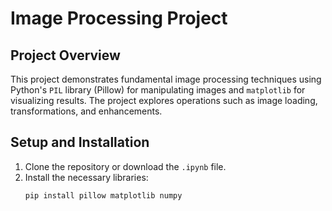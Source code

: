 # Image Processing Project

## Project Overview
This project demonstrates fundamental image processing techniques using Python's `PIL` library (Pillow) for manipulating images and `matplotlib` for visualizing results. The project explores operations such as image loading, transformations, and enhancements.

## Setup and Installation
1. Clone the repository or download the `.ipynb` file.
2. Install the necessary libraries:
    ```bash
    pip install pillow matplotlib numpy
    ```
